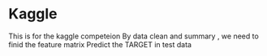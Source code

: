 # Kaggle
This is for the kaggle competeion
By data clean and summary , we need to finid the feature matrix
Predict the TARGET in test data
